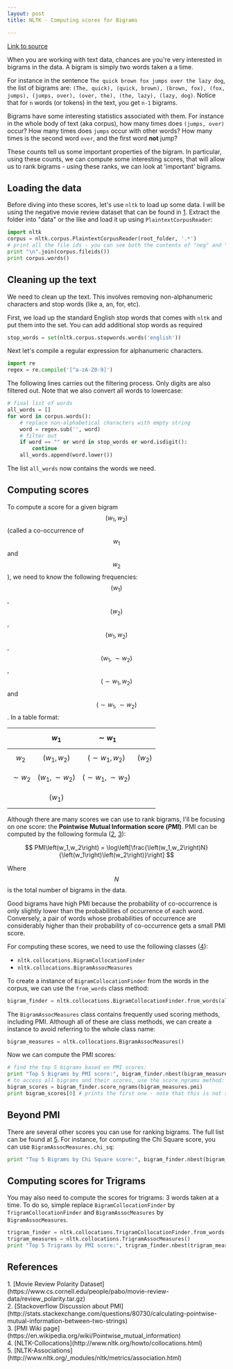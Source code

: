 ```yaml
---
layout: post
title: NLTK - Computing scores for Bigrams

---
```


[Link to source](https://github.com/samarthbhargav/samarthbhargav.github.io/tree/master/nltk-bigram-scores/compute_scores.py)

When you are working with text data, chances are you're very interested in bigrams in the data. A bigram is simply two words taken a a time.

For instance in the sentence `The quick brown fox jumps over the lazy dog`, the list of bigrams are: `(The, quick), (quick, brown), (brown, fox), (fox, jumps), (jumps, over), (over, the), (the, lazy), (lazy, dog)`. Notice that for `n` words (or tokens) in the text, you get `n-1` bigrams.

Bigrams have some interesting statistics associated with them. For instance in the whole body of text (aka corpus), how many times does `(jumps, over)` occur? How many times does `jumps` occur with other words? How many times is the second word `over`, and the first word **not** jump?

These counts tell us some important properties of the bigram. In particular, using these counts, we can compute some interesting scores, that will allow us to rank bigrams - using these ranks, we can look at 'important' bigrams.

## Loading the data
Before diving into these scores, let's use `nltk` to load up some data. I will be using the negative movie review dataset that can be found in [1](#ref-dataset). Extract the folder into "data" or the like and load it up using `PlaintextCorpusReader`:

```python
import nltk
corpus = nltk.corpus.PlaintextCorpusReader(root_folder, '.*')
# print all the file ids - you can see both the contents of "neg" and "pos" folders are loaded
print "\n".join(corpus.fileids())
print corpus.words()
```

## Cleaning up the text

We need to clean up the text. This involves removing non-alphanumeric characters and stop words (like a, an, for, etc).

First, we load up the standard English stop words that comes with `nltk` and put them into the set. You can add additional stop words as required

```python
stop_words = set(nltk.corpus.stopwords.words('english'))
```

Next let's compile a regular expression for alphanumeric characters.

```python
import re
regex = re.compile('[^a-zA-Z0-9]')
```

The following lines carries out the filtering process. Only digits are also filtered out. Note that we also convert all words to lowercase:

```python
# final list of words
all_words = []
for word in corpus.words():
    # replace non-alphabetical characters with empty string
    word = regex.sub('', word)
    # filter out
    if word == "" or word in stop_words or word.isdigit():
        continue
    all_words.append(word.lower())
```

The list `all_words` now contains the words we need.

## Computing scores

To compute a score for a given bigram $$(w_1,w_2)$$ (called a co-occurrence of $$w_1$$ and $$w_2$$), we need to know the following frequencies: $$(w_1)$$, $$(w_2)$$, $$(w_1, w_2)$$, $$(w_1, \sim w_2)$$, $$(\sim w_1, w_2)$$ and $$(\sim w_1, \sim w_2)$$. In a table format:

|                | $$w_1$$             | $$\sim w_1$$             |           |
|:-:             |:-:                  |:-:                       |:-:        |
| $$w_2$$        | $$(w_1, w_2)$$      | $$(\sim w_1, w_2)$$      | $$(w_2)$$ |
| $$\sim w_2 $$  | $$(w_1, \sim w_2)$$ | $$(\sim w_1, \sim w_2)$$ |           |
|                | $$(w_1)$$           |                          |           |

Although there are many scores we can use to rank bigrams, I'll be focusing on one score: the **Pointwise Mutual Information score (*PMI*)**. PMI can be computed by the following formula ([2](#ref-so-discussion-1), [3](#ref-wiki-pmi)):

$$
PMI\left(w_1,w_2\right) = \log\left[\frac{\left(w_1,w_2\right)N}{\left(w_1\right)\left(w_2\right)}\right]
$$

Where $$N$$ is the total number of bigrams in the data.

Good bigrams have high PMI because the probability of co-occurrence is only slightly lower than the probabilities of occurrence of each word. Conversely, a pair of words whose probabilities of occurrence are considerably higher than their probability of co-occurrence gets a small PMI score.

For computing these scores, we need to use the following classes ([4](#ref-nltk-collocations)):

- `nltk.collocations.BigramCollocationFinder`
- `nltk.collocations.BigramAssocMeasures`

To create a instance of `BigramCollocationFinder` from the words in the corpus, we can use the `from_words` class method:

```python
bigram_finder = nltk.collocations.BigramCollocationFinder.from_words(all_words)
```

The `BigramAssocMeasures` class contains frequently used scoring methods, including PMI. Although all of these are class methods, we can create a instance to avoid referring to the whole class name:

```python
bigram_measures = nltk.collocations.BigramAssocMeasures()
```

Now we can compute the PMI scores:

```python
# find the top 5 bigrams based on PMI scores:
print "Top 5 Bigrams by PMI score:", bigram_finder.nbest(bigram_measures.pmi, 5)
# to access all bigrams and their scores, use the score_ngrams method:
bigram_scores = bigram_finder.score_ngrams(bigram_measures.pmi)
print bigram_scores[0] # prints the first one - note that this is not sorted
```

## Beyond PMI

There are several other scores you can use for ranking bigrams. The full list can be found at [5](#ref-nltk-associations). For instance, for computing the Chi Square score, you can use `BigramAssocMeasures.chi_sq`:

```python
print "Top 5 Bigrams by Chi Square score:", bigram_finder.nbest(bigram_measures.chi_sq, 5)
```

## Computing scores for Trigrams

You may also need to compute the scores for trigrams: 3 words taken at a time. To do so, simple replace `BigramCollocationFinder` by `TrigramCollocationFinder` and `BigramAssocMeasures` by `BigramAssocMeasures`.

```python
trigram_finder = nltk.collocations.TrigramCollocationFinder.from_words(all_words)
trigram_measures = nltk.collocations.TrigramAssocMeasures()
print "Top 5 Trigrams by PMI score:", trigram_finder.nbest(trigram_measures.pmi, 5)
```


## References
<a name="ref-dataset"/>
1. [Movie Review Polarity Dataset](https://www.cs.cornell.edu/people/pabo/movie-review-data/review_polarity.tar.gz) <br/>
<a name="ref-so-discussion-1"/>
2. [Stackoverflow Discussion about PMI](http://stats.stackexchange.com/questions/80730/calculating-pointwise-mutual-information-between-two-strings) <br/>
<a name="ref-wiki-pmi"/>
3. [PMI Wiki page](https://en.wikipedia.org/wiki/Pointwise_mutual_information) <br/>
<a name="ref-nltk-collocations"/>
4. [NLTK-Collocations](http://www.nltk.org/howto/collocations.html) <br/>
<a name="ref-nltk-associations"/>
5. [NLTK-Associations](http://www.nltk.org/_modules/nltk/metrics/association.html)
